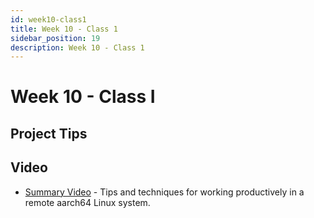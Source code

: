 ```yaml
---
id: week10-class1
title: Week 10 - Class 1
sidebar_position: 19
description: Week 10 - Class 1
---
```


# Week 10 - Class I

## Project Tips

## Video

- [Summary Video](https://web.microsoftstream.com/video/76aae456-492d-4edd-a735-5009caf59bf6) - Tips and techniques for working productively in a remote aarch64 Linux system.
